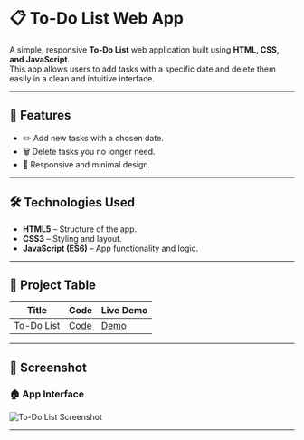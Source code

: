 # 📋 To-Do List Web App

A simple, responsive **To-Do List** web application built using **HTML, CSS, and JavaScript**.  
This app allows users to add tasks with a specific date and delete them easily in a clean and intuitive interface.

---

## 🚀 Features
- ✏️ Add new tasks with a chosen date.  
- 🗑 Delete tasks you no longer need.  
- 📱 Responsive and minimal design.  

---

## 🛠 Technologies Used
- **HTML5** – Structure of the app.  
- **CSS3** – Styling and layout.  
- **JavaScript (ES6)** – App functionality and logic.  

---

## 📂 Project Table  

| Title      | Code | Live Demo |
|------------|------|-----------|
| To-Do List | [Code](https://github.com/rohini19-coder/To-do-list) | [Demo](https://rohini19-coder.github.io/To-do-list-project/) |

---

## 📸 Screenshot  

### 🏠 App Interface  
![To-Do List Screenshot](assets/images/todo-screenshot.png)  

---
